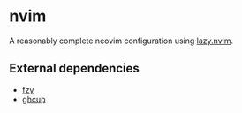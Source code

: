 # nvim

A reasonably complete neovim configuration using [lazy.nvim](https://github.com/folke/lazy.nvim).

## External dependencies

- [fzy](https://github.com/jhawthorn/fzy)
- [ghcup](https://www.haskell.org/ghcup/)
